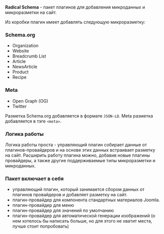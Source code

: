 **Radical Schema** - пакет плагинов для добавления микроданных и микроразметки на сайт.

Из коробки плагин имеет добавлять следующую микроразметку:

### Schema.org
- Organization
- Website
- Breadcrumb List
- Article
- NewsArticle
- Product
- Recipe

### Meta
- Open Graph (OG)
- Twitter

Разметка Schema.org добавляется в формате `JSON-LD`.
Meta разметка добавляется в тэге `<meta>`.

### Логика работы

Логика работы проста - управляющий плагин собирает данные от плагинов-провайдеров и на основе этих данных встраивает разметку на сайт. Расширить работу плагина можно, добавив новые плагины провайдеры, а также другие поддерживаемые типы микроразметки и микроданных.

### Пакет включает в себя

- управляющий плагин, который занимается сбором данных от плагинов провайдеров и добавляет разметку на сайт.
- плагин-провайдер для компонента стандартных материалов Joomla.
- плагин-провайдер для меню
- плагин-провайдер для значений по умолчанию
- плагин-провайдер для автоматической генерации изображений (о нем хотелось бы написать больше, но для этого не хватит места, лучше стоит попробовать)